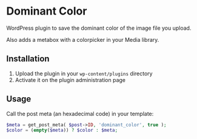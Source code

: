 # Dominant Color

WordPress plugin to save the dominant color of the image file you upload.

Also adds a metabox with a colorpicker in your Media library.


## Installation

1. Upload the plugin in your `wp-content/plugins` directory
2. Activate it on the plugin administration page


## Usage

Call the post meta (an hexadecimal code) in your template:

``` php
$meta = get_post_meta( $post->ID, 'dominant_color', true );
$color = (empty($meta)) ? $color : $meta;
```
